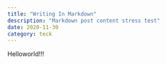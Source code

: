```yaml
---
title: "Writing In Markdown"
description: "Markdown post content stress test"
date: 2020-11-30
category: teck
---
```


Helloworld!!!
